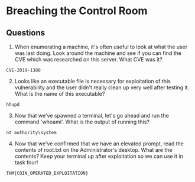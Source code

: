 # Breaching the Control Room


## Questions
1. When enumerating a machine, it's often useful to look at what the user was last doing. Look around the machine and see if you can find the CVE which was researched on this server. What CVE was it?
```
CVE-2019-1388
```

2. Looks like an executable file is necessary for exploitation of this vulnerability and the user didn't really clean up very well after testing it. What is the name of this executable?
```
hhupd
```

3. Now that we've spawned a terminal, let's go ahead and run the command 'whoami'. What is the output of running this?
```
nt authority\system
```

4. Now that we've confirmed that we have an elevated prompt, read the contents of root.txt on the Administrator's desktop. What are the contents? Keep your terminal up after exploitation so we can use it in task four!
```
THM{COIN_OPERATED_EXPLOITATION}
```

